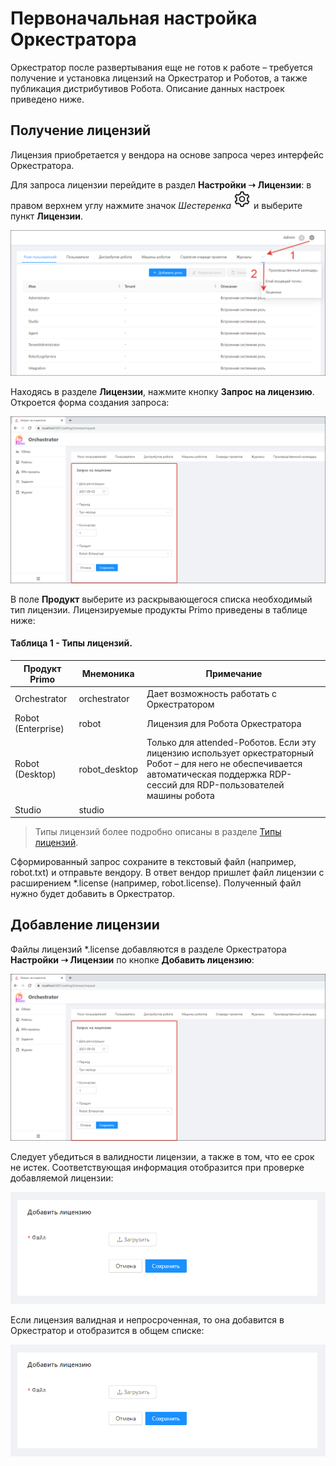 #	Первоначальная настройка Оркестратора

Оркестратор после развертывания еще не готов к работе – требуется получение и установка лицензий на Оркестратор и Роботов, а также публикация дистрибутивов Робота. Описание данных настроек приведено ниже.

##	Получение лицензий

Лицензия приобретается у вендора на основе запроса через интерфейс Оркестратора.

Для запроса лицензии перейдите в раздел **Настройки ➝ Лицензии**: в правом верхнем углу нажмите значок *Шестеренка* ![](<../../.gitbook/assets/Шестеренка. Орк.png>) и выберите пункт **Лицензии**.

![](<../../.gitbook/assets/Все лицензии. Орк.png>)

Находясь в разделе **Лицензии**, нажмите кнопку **Запрос на лицензию**. Откроется форма создания запроса:

![](<../../.gitbook/assets/Форма создания запроса на лицензию. Орк.png>)

В поле **Продукт** выберите из раскрывающегося списка необходимый тип лицензии. Лицензируемые продукты Primo приведены в таблице ниже:

#### Таблица 1 - Типы лицензий.

| Продукт Primo  | Мнемоника    | Примечание               |
| -------------- | ------ | ------------------------------------------ |
| Orchestrator    | orchestrator | Дает возможность работать с Оркестратором |
| Robot (Enterprise) | robot | Лицензия для Робота Оркестратора        |
| Robot (Desktop)  | robot_desktop | Только для attended-Роботов. Если эту лицензию использует оркестраторный Робот – для него не обеспечивается автоматическая поддержка RDP-сессий для RDP-пользователей машины робота |
| Studio           | studio |                        |

> Типы лицензий более подробно описаны в разделе [Типы лицензий](https://docs.primo-rpa.ru/primo-rpa/orchestrator/settings/licensing/license-types).

Сформированный запрос сохраните в текстовый файл (например, robot.txt) и отправьте вендору. В ответ вендор пришлет файл лицензии с расширением \*.license (например, robot.license). Полученный файл нужно будет добавить в Оркестратор.

## Добавление лицензии

Файлы лицензий \*.license добавляются в разделе Оркестратора **Настройки ➝ Лицензии** по кнопке **Добавить лицензию**:

![](<../../.gitbook/assets/Форма создания запроса на лицензию. Орк.png>)

Следует убедиться в валидности лицензии, а также в том, что ее срок не истек. Соответствующая информация отобразится при проверке добавляемой лицензии:

![](<../../.gitbook/assets/10. Форма создания запроса на лицензию.png>)

Если лицензия валидная и непросроченная, то она добавится в Оркестратор и отобразится в общем списке:

![](<../../.gitbook/assets/10. Форма создания запроса на лицензию.png>) 





